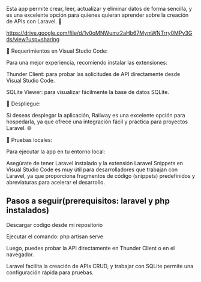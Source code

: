 

Esta app permite crear, leer, actualizar y eliminar datos de forma sencilla, y es una excelente opción para quienes quieran aprender sobre la creación de APIs con Laravel. 🎉


https://drive.google.com/file/d/1v0oMNWumz2aHb67MymWNTrry0MPy3Gds/view?usp=sharing

🔹 Requerimientos en Visual Studio Code:

Para una mejor experiencia, recomiendo instalar las extensiones:

Thunder Client: para probar las solicitudes de API directamente desde Visual Studio Code.

SQLite Viewer: para visualizar fácilmente la base de datos SQLite.

🔹 Despliegue:

Si deseas desplegar la aplicación, Railway es una excelente opción para hospedarla, ya que ofrece una integración fácil y práctica para proyectos Laravel. 🌐

🔹 Pruebas locales:

Para ejecutar la app en tu entorno local:





Asegúrate de tener Laravel instalado y la extensión Laravel Snippets en Visual Studio Code es muy útil para desarrolladores que trabajan con Laravel, ya que proporciona fragmentos de código (snippets) predefinidos y abreviaturas para acelerar el desarrollo. 


## Pasos a seguir(prerequisitos: laravel y php instalados)

Descargar codigo desde mi repositorio 

Ejecutar el comando: php artisan serve



Luego, puedes probar la API directamente en Thunder Client o en el navegador.



Laravel facilita la creación de APIs CRUD, y trabajar con SQLite permite una configuración rápida para pruebas. 


